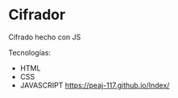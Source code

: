 # Cifrador
Cifrado hecho con JS

Tecnologías:
- HTML
- CSS
- JAVASCRIPT
https://peaj-117.github.io/Index/
